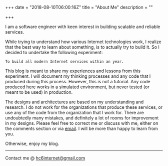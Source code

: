 +++
date = "2018-08-10T06:00:16Z"
title = "About Me"
description = ""

+++

I am a software engineer with keen interest in building scalable and reliable services. 

While trying to understand how various Internet technologies work, I realize that the best way to learn about something, is to actually try to build it. So I decided to undertake the following experiment:

    To build all modern Internet services within an year.

This blog is meant to share my experiences and lessons from this experiment. I will document my thinking processes and any code that I produced during this process. However, this is not a tutorial. Any code produced here works
in a simulated environment, but never tested (or meant to be used) in production.

The designs and architectures are based on my understanding and research. I do not work for the organizations that produce these services, or use any of the code from the organization that I work for. There are undoubtedly many mistakes, and definitely a lot of rooms for improvement in my designs. Please feel free to correct me or discuss with me, either on the comments section or via [email](mailto:hc6internet@gmail.com). I will be more than happy to learn from you.

Otherwise, enjoy my blog.

---
Contact me @ <hc6internet@gmail.com>
